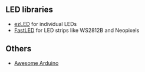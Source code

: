 ## LED libraries

- [ezLED](https://github.com/ArduinoGetStarted/led) for individual LEDs
- [FastLED](https://fastled.io/) for LED strips like WS2812B and Neopixels

## Others

- [Awesome Arduino](https://github.com/Lembed/Awesome-arduino)